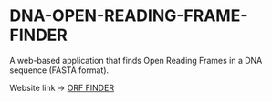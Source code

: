 # DNA-OPEN-READING-FRAME-FINDER
A web-based application that finds Open Reading Frames in a DNA sequence (FASTA format).

Website link → [ORF FINDER](https://share.streamlit.io/baby-phage/dna-open-reading-frame-finder/main/WebApp/DNA_ORF_Finder.py)

